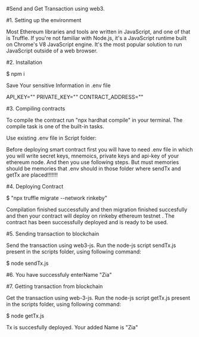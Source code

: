 #Send and Get Transaction using web3.

#1. Setting up the environment

Most Ethereum libraries and tools are written in JavaScript, and one of that is Truffle. If you're not familiar with Node.js, it's a JavaScript runtime built on Chrome's V8 JavaScript engine. It's the most popular solution to run JavaScript outside of a web browser.

#2. Installation

$ npm i 

Save Your sensitive Information in .env file

API_KEY=""
PRIVATE_KEY=""
CONTRACT_ADDRESS=""

#3. Compiling contracts

To compile the contract run "npx hardhat compile" in your terminal. The compile task is one of the built-in tasks.

Use existing .env file in Script folder:

Before deploying smart contract first you will have to need .env file in which  you will write secret keys, mnemoics, private keys and api-key of your ethereum node. And then you use following steps.
But must memories should be memories that .env should in those folder where sendTx and getTx are placed!!!!!!!

#4. Deploying Contract

$ "npx truffle migrate --network rinkeby"

Compilation finished successfully and then migration finished succesfully and then your contract will deploy on rinkeby ethereum testnet .
The contract has been successfully deployed and is ready to be used.

#5. Sending transaction to blockchain

Send the transaction using web3-js. Run the node-js script sendTx.js present in the scripts folder, using following command:

$ node sendTx.js 

#6. You have successfuly enterName "Zia"

#7. Getting transaction from blockchain

Get the transaction using web-3-js. Run the node-js script getTx.js present in the scripts folder, using following command:

$ node getTx.js 

Tx is succesfully deployed.
Your added Name is "Zia"
